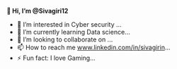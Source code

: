 **👋 Hi, I’m @Sivagiri12**
- 👀 I’m interested in Cyber security ...
- 🌱 I’m currently learning Data science...
- 💞️ I’m looking to collaborate on ...
- 📫 How to reach me www.linkedin.com/in/sivagirin...
- ⚡ Fun fact: I love Gaming...

<!---
Sivagiri12/Sivagiri12 is a ✨ special ✨ repository because its `README.md` (this file) appears on your GitHub profile.
You can click the Preview link to take a look at your changes.
--->
